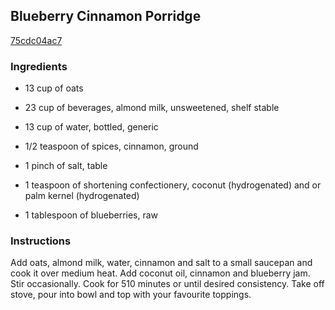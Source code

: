 ## Blueberry Cinnamon Porridge

[75cdc04ac7](http://tastykitchen.com/recipes/special-dietary-needs/blueberry-cinnamon-porridge/)

### Ingredients

 - 13 cup of oats

 - 23 cup of beverages, almond milk, unsweetened, shelf stable

 - 13 cup of water, bottled, generic

 - 1/2 teaspoon of spices, cinnamon, ground

 - 1 pinch of salt, table

 - 1 teaspoon of shortening confectionery, coconut (hydrogenated) and or palm kernel (hydrogenated)

 - 1 tablespoon of blueberries, raw

### Instructions

Add oats, almond milk, water, cinnamon and salt to a small saucepan and cook it over medium heat. Add coconut oil, cinnamon and blueberry jam. Stir occasionally. Cook for 510 minutes or until desired consistency. Take off stove, pour into bowl and top with your favourite toppings.